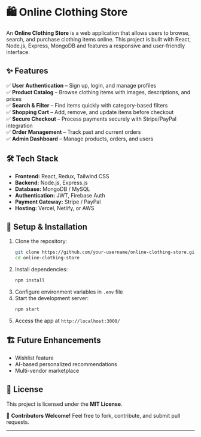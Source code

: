 # 🛍 Online Clothing Store  
An **Online Clothing Store** is a web application that allows users to browse, search, and purchase clothing items online. This project is built with React, Node.js, Express, MongoDB and features a responsive and user-friendly interface.

## ✨ Features  
✅ **User Authentication** – Sign up, login, and manage profiles  
✅ **Product Catalog** – Browse clothing items with images, descriptions, and prices  
✅ **Search & Filter** – Find items quickly with category-based filters  
✅ **Shopping Cart** – Add, remove, and update items before checkout  
✅ **Secure Checkout** – Process payments securely with Stripe/PayPal integration  
✅ **Order Management** – Track past and current orders  
✅ **Admin Dashboard** – Manage products, orders, and users  

## 🛠 Tech Stack  
- **Frontend:** React, Redux, Tailwind CSS  
- **Backend:** Node.js, Express.js  
- **Database:** MongoDB / MySQL  
- **Authentication:** JWT, Firebase Auth  
- **Payment Gateway:** Stripe / PayPal  
- **Hosting:** Vercel, Netlify, or AWS  

## 🚀 Setup & Installation  
1. Clone the repository:  
   ```bash
   git clone https://github.com/your-username/online-clothing-store.git
   cd online-clothing-store
   ```  
2. Install dependencies:  
   ```bash
   npm install
   ```  
3. Configure environment variables in `.env` file  
4. Start the development server:  
   ```bash
   npm start
   ```  
5. Access the app at `http://localhost:3000/`


## 🏗 Future Enhancements  
- Wishlist feature  
- AI-based personalized recommendations  
- Multi-vendor marketplace  

## 📜 License  
This project is licensed under the **MIT License**.

👥 **Contributors Welcome!** Feel free to fork, contribute, and submit pull requests.  

---
